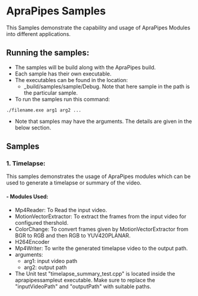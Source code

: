 # ApraPipes Samples

This Samples demonstrate the capability and usage of ApraPipes Modules into different applications.

## Running the samples:
- The samples will be build along with the ApraPipes build.
- Each sample has their own executable.
- The executables can be found in the location:
    - _build/samples/sample/Debug. Note that here sample in the path is the particular sample.
- To run the samples run this command:
```
./filename.exe arg1 arg2 ...
```
- Note that samples may have the arguments. The details are given in the below section.

## Samples
### 1. Timelapse:
This samples demonstrates the usage of ApraPipes modules which can be used to generate a timelapse or summary of the video.
#### - Modules Used:
- Mp4Reader: To Read the input video.
- MotionVectorExtractor: To extract the frames from the input video for configured thershold.
- ColorChange: To convert frames given by MotionVectorExtractor from BGR to RGB and then RGB to YUV420PLANAR.
- H264Encoder
- Mp4Writer: To write the generated timelapse video to the output path.
- arguments: 
    - arg1: input video path
    - arg2: output path
- The Unit test "timelapse_summary_test.cpp" is located inside the aprapipessampleut executable. Make sure to replace the "inputVideoPath" and "outputPath" with suitable paths.
